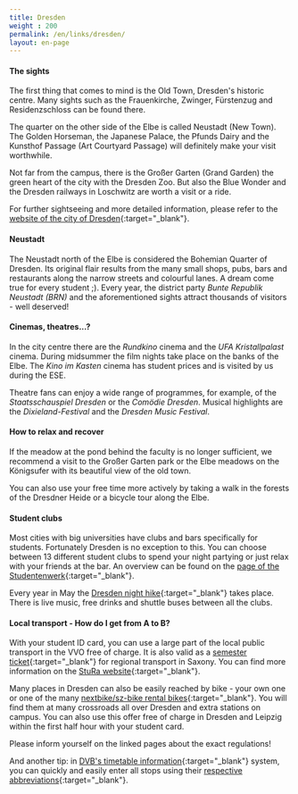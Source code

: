 ```yaml
---
title: Dresden
weight : 200
permalink: /en/links/dresden/
layout: en-page
---
```



#### The sights
The first thing that comes to mind is the Old Town, Dresden's historic centre. Many sights such as the Frauenkirche, Zwinger, Fürstenzug and Residenzschloss can be found there.

The quarter on the other side of the Elbe is called Neustadt (New Town). The Golden Horseman, the Japanese Palace, the Pfunds Dairy and the Kunsthof Passage (Art Courtyard Passage) will definitely make your visit worthwhile.

Not far from the campus, there is the Großer Garten (Grand Garden) the green heart of the city with the Dresden Zoo. But also the Blue Wonder and the Dresden railways in Loschwitz are worth a visit or a ride.

For further sightseeing and more detailed information, please refer to the [website of the city of Dresden](https://www.dresden.de/en/tourism/attractions/sights.php){:target="_blank"}.

#### Neustadt 
The Neustadt north of the Elbe is considered the Bohemian Quarter of Dresden. Its original flair results from the many small shops, pubs, bars and restaurants along the narrow streets and colourful lanes. A dream come true for every student ;). Every year, the district party *Bunte Republik Neustadt (BRN)* and the aforementioned sights attract thousands of visitors - well deserved!

#### Cinemas, theatres...?
In the city centre there are the *Rundkino* cinema and the *UFA Kristallpalast* cinema. During midsummer the film nights take place on the banks of the Elbe. The *Kino im Kasten* cinema has student prices and is visited by us during the ESE.

Theatre fans can enjoy a wide range of programmes, for example, of the *Staatsschauspiel Dresden* or the *Comödie Dresden*. Musical highlights are the *Dixieland-Festival* and the *Dresden Music Festival*.

#### How to relax and recover
If the meadow at the pond behind the faculty is no longer sufficient, we recommend a visit to the Großer Garten park or the Elbe meadows on the Königsufer with its beautiful view of the old town.

You can also use your free time more actively by taking a walk in the forests of the Dresdner Heide or a bicycle tour along the Elbe.

#### Student clubs
Most cities with big universities have clubs and bars specifically for students. Fortunately Dresden is no exception to this. You can choose between 13 different student clubs to spend your night partying or just relax with your friends at the bar.
An overview can be found on the [page of the Studentenwerk](https://www.studentenwerk-dresden.de/kultur/studentenclubs.html){:target="_blank"}.

Every year in May the [Dresden night hike](https://www.dresdner-nachtwanderung.de/){:target="_blank"} takes place. There is live music, free drinks and shuttle buses between all the clubs.

#### Local transport - How do I get from A to B?
With your student ID card, you can use a large part of the local public transport in the VVO free of charge. It is also valid as a [semester ticket](https://www.vvo-online.de/en/tariff-tickets/special-tickets/semestertickets-153.cshtml){:target="_blank"} for regional transport in Saxony. You can find more information on the [StuRa website](https://www.stura.tu-dresden.de/semesterticket){:target="_blank"}.

Many places in Dresden can also be easily reached by bike - your own one or one of the many [nextbike/sz-bike rental bikes](https://www.stura.tu-dresden.de/nextbike#General){:target="_blank"}. You will find them at many crossroads all over Dresden and extra stations on campus. You can also use this offer free of charge in Dresden and Leipzig within the first half hour with your student card.

Please inform yourself on the linked pages about the exact regulations!

And another tip: in [DVB's timetable information](https://www.dvb.de/en-gb/){:target="_blank"} system, you can quickly and easily enter all stops using their [respective abbreviations](https://www.dvb.de/en-gb/timetable/information-on-your-stop/abbreviations-for-stops/){:target="_blank"}.
